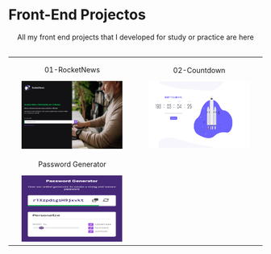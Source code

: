 # Front-End Projectos
<p align="center">
    All my front end projects that I developed for study or practice are here
    <br><br>
    <table>
        <tr align="center">
            <td width="300">
                <p align="center">01-RocketNews</p>
                <a href="Generator"><img width="200" src="01-RocketNews/01-preview.png"/></a>
            </td>
            <td width="300">
                <p align="center">02-Countdown</p>
                <a href="Generator"><img width="200" height="132"src="img/02-preview.png"/></a>
            </td>
        </tr>
        <tr align="center">
            <td width="300">
                <p align="center">Password Generator</p>
                <a href="Generator"><img width="200" height="132" src="img/password-generator.png"/></a>
            </td>
        </tr>
    </table>
</p>